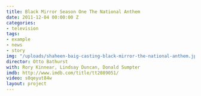 ```yaml
---
title: Black Mirror Season One The National Anthem
date: 2011-12-04 00:00:00 Z
categories:
- television
tags:
- example
- news
- story
img: "/uploads/shaheen-baig-casting-black-mirror-the-national-anthem.jpg"
director: Otto Bathurst
with: Rory Kinnear, Lindsay Duncan, Donald Sumpter
imdb: http://www.imdb.com/title/tt2089051/
video: s0qeyut84w
layout: project
---
```


